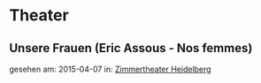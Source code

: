 Theater
=======

Unsere Frauen (Eric Assous - Nos femmes)
----------------------------------------
gesehen am: 2015-04-07
in: [Zimmertheater Heidelberg](http://www.zimmertheaterhd.de/vorstellung/unsere-frauen-2015-03-07/)
